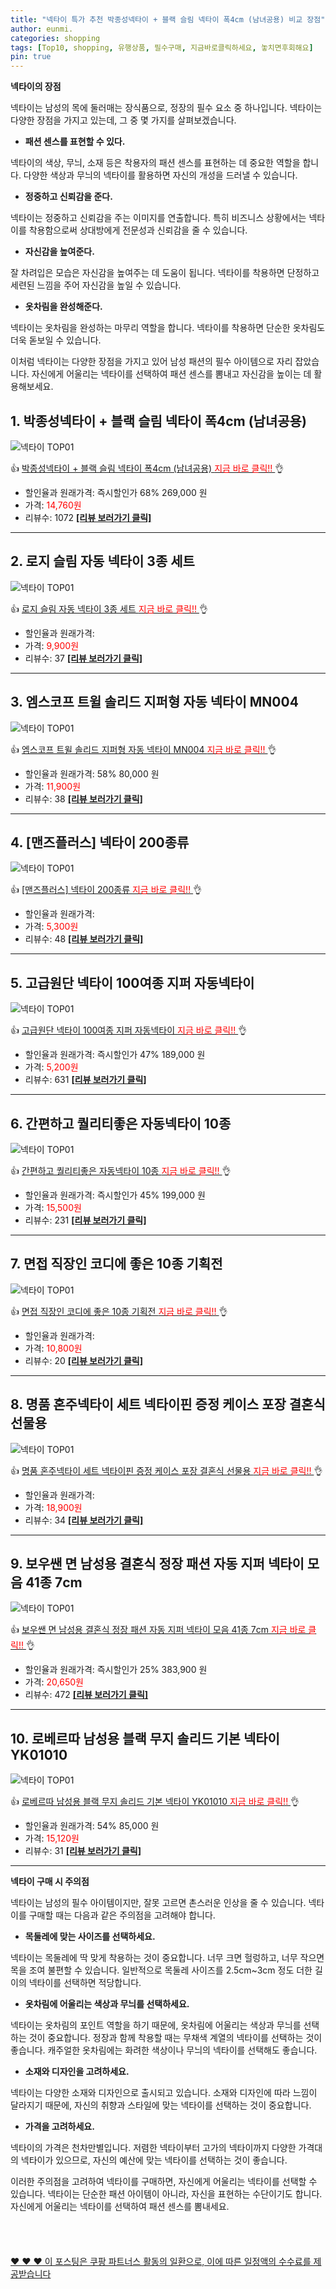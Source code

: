 ```yaml
---
title: "넥타이 특가 추천 박종성넥타이 + 블랙 슬림 넥타이 폭4cm (남녀공용) 비교 장점"
author: eunmi.
categories: shopping
tags: [Top10, shopping, 유행상품, 필수구매, 지금바로클릭하세요, 놓치면후회해요]
pin: true
---
```

**넥타이의 장점**

넥타이는 남성의 목에 둘러매는 장식품으로, 정장의 필수 요소 중 하나입니다. 넥타이는 다양한 장점을 가지고 있는데, 그 중 몇 가지를 살펴보겠습니다.

* **패션 센스를 표현할 수 있다.**

넥타이의 색상, 무늬, 소재 등은 착용자의 패션 센스를 표현하는 데 중요한 역할을 합니다. 다양한 색상과 무늬의 넥타이를 활용하면 자신의 개성을 드러낼 수 있습니다.

* **정중하고 신뢰감을 준다.**

넥타이는 정중하고 신뢰감을 주는 이미지를 연출합니다. 특히 비즈니스 상황에서는 넥타이를 착용함으로써 상대방에게 전문성과 신뢰감을 줄 수 있습니다.

* **자신감을 높여준다.**

잘 차려입은 모습은 자신감을 높여주는 데 도움이 됩니다. 넥타이를 착용하면 단정하고 세련된 느낌을 주어 자신감을 높일 수 있습니다.

* **옷차림을 완성해준다.**

넥타이는 옷차림을 완성하는 마무리 역할을 합니다. 넥타이를 착용하면 단순한 옷차림도 더욱 돋보일 수 있습니다.

이처럼 넥타이는 다양한 장점을 가지고 있어 남성 패션의 필수 아이템으로 자리 잡았습니다. 자신에게 어울리는 넥타이를 선택하여 패션 센스를 뽐내고 자신감을 높이는 데 활용해보세요.

   

## 1. 박종성넥타이 + 블랙 슬림 넥타이 폭4cm (남녀공용)

![넥타이 TOP01](https://thumbnail9.coupangcdn.com/thumbnails/remote/230x230ex/image/vendor_inventory/7a17/ec311873b05bc1aeb12cf098823fb9c1269ce75864a59d8ad025c6a06885.jpg)


👍 [박종성넥타이 + 블랙 슬림 넥타이 폭4cm (남녀공용) <font color=red> 지금 바로 클릭!! </font> ](https://link.coupang.com/re/AFFSDP?lptag=AF3617701&subid=GithubCoopas&pageKey=7604231743&traceid=V0-153&itemId=20123603344&vendorItemId=86909761272) 👌 


- 할인율과 원래가격: 즉시할인가 68%  269,000   원
- 가격: <span style='color:red'>14,760원</span>
- 리뷰수: 1072  [**[리뷰 보러가기 클릭]**](https://link.coupang.com/re/AFFSDP?lptag=AF3617701&subid=GithubCoopas&pageKey=7604231743&traceid=V0-153&itemId=20123603344&vendorItemId=86909761272)

---


   

## 2. 로지 슬림 자동 넥타이 3종 세트

![넥타이 TOP01](https://thumbnail6.coupangcdn.com/thumbnails/remote/230x230ex/image/rs_quotation_api/hkho8c5w/8235932e83cd4fefa65bb732982c0c2c.jpg)


👍 [로지 슬림 자동 넥타이 3종 세트 <font color=red> 지금 바로 클릭!! </font> ](https://link.coupang.com/re/AFFSDP?lptag=AF3617701&subid=GithubCoopas&pageKey=6408249902&traceid=V0-153&itemId=13732102471&vendorItemId=81380306798) 👌 


- 할인율과 원래가격: 
- 가격: <span style='color:red'>9,900원</span>
- 리뷰수: 37  [**[리뷰 보러가기 클릭]**](https://link.coupang.com/re/AFFSDP?lptag=AF3617701&subid=GithubCoopas&pageKey=6408249902&traceid=V0-153&itemId=13732102471&vendorItemId=81380306798)

---


   

## 3. 엠스코프 트윌 솔리드 지퍼형 자동 넥타이 MN004

![넥타이 TOP01](https://thumbnail7.coupangcdn.com/thumbnails/remote/230x230ex/image/retail/images/3646375770216050-b0bd779a-68b2-4311-8316-2e9273a96658.jpg)


👍 [엠스코프 트윌 솔리드 지퍼형 자동 넥타이 MN004 <font color=red> 지금 바로 클릭!! </font> ](https://link.coupang.com/re/AFFSDP?lptag=AF3617701&subid=GithubCoopas&pageKey=1885514193&traceid=V0-153&itemId=3203943329&vendorItemId=71398938712) 👌 


- 할인율과 원래가격: 58%  80,000   원
- 가격: <span style='color:red'>11,900원</span>
- 리뷰수: 38  [**[리뷰 보러가기 클릭]**](https://link.coupang.com/re/AFFSDP?lptag=AF3617701&subid=GithubCoopas&pageKey=1885514193&traceid=V0-153&itemId=3203943329&vendorItemId=71398938712)

---


   

## 4. [맨즈플러스] 넥타이 200종류

![넥타이 TOP01](https://thumbnail6.coupangcdn.com/thumbnails/remote/230x230ex/image/vendor_inventory/83f7/81b56eb7b0879bf420d12ef9fa5ee2fba77e7b82e9c0853c7abfccbf34e3.jpg)


👍 [[맨즈플러스] 넥타이 200종류 <font color=red> 지금 바로 클릭!! </font> ](https://link.coupang.com/re/AFFSDP?lptag=AF3617701&subid=GithubCoopas&pageKey=104174161&traceid=V0-153&itemId=316080780&vendorItemId=3776363467) 👌 


- 할인율과 원래가격: 
- 가격: <span style='color:red'>5,300원</span>
- 리뷰수: 48  [**[리뷰 보러가기 클릭]**](https://link.coupang.com/re/AFFSDP?lptag=AF3617701&subid=GithubCoopas&pageKey=104174161&traceid=V0-153&itemId=316080780&vendorItemId=3776363467)

---


   

## 5. 고급원단 넥타이 100여종 지퍼 자동넥타이

![넥타이 TOP01](https://thumbnail9.coupangcdn.com/thumbnails/remote/230x230ex/image/vendor_inventory/d170/681b2cdd8856d87381f348f4c211517b0e825c437b8819c2e2bc2c05f5f3.jpg)


👍 [고급원단 넥타이 100여종 지퍼 자동넥타이 <font color=red> 지금 바로 클릭!! </font> ](https://link.coupang.com/re/AFFSDP?lptag=AF3617701&subid=GithubCoopas&pageKey=194555872&traceid=V0-153&itemId=558146938&vendorItemId=4466168451) 👌 


- 할인율과 원래가격: 즉시할인가 47%  189,000   원
- 가격: <span style='color:red'>5,200원</span>
- 리뷰수: 631  [**[리뷰 보러가기 클릭]**](https://link.coupang.com/re/AFFSDP?lptag=AF3617701&subid=GithubCoopas&pageKey=194555872&traceid=V0-153&itemId=558146938&vendorItemId=4466168451)

---


   

## 6. 간편하고 퀄리티좋은 자동넥타이 10종

![넥타이 TOP01](https://thumbnail7.coupangcdn.com/thumbnails/remote/230x230ex/image/vendor_inventory/b623/0a64bc6da14f5f783af3201a18b075799de8f33ccea330f9404e1c7203e8.jpg)


👍 [간편하고 퀄리티좋은 자동넥타이 10종 <font color=red> 지금 바로 클릭!! </font> ](https://link.coupang.com/re/AFFSDP?lptag=AF3617701&subid=GithubCoopas&pageKey=5286286981&traceid=V0-153&itemId=7585708611&vendorItemId=74876224609) 👌 


- 할인율과 원래가격: 즉시할인가 45%  199,000   원
- 가격: <span style='color:red'>15,500원</span>
- 리뷰수: 231  [**[리뷰 보러가기 클릭]**](https://link.coupang.com/re/AFFSDP?lptag=AF3617701&subid=GithubCoopas&pageKey=5286286981&traceid=V0-153&itemId=7585708611&vendorItemId=74876224609)

---


   

## 7. 면접 직장인 코디에 좋은 10종 기획전

![넥타이 TOP01](https://thumbnail6.coupangcdn.com/thumbnails/remote/230x230ex/image/vendor_inventory/4ead/4ca4e01434b806bf97c6fbd9a04d26b88397d1cdcef589eebf086530ada7.jpg)


👍 [면접 직장인 코디에 좋은 10종 기획전 <font color=red> 지금 바로 클릭!! </font> ](https://link.coupang.com/re/AFFSDP?lptag=AF3617701&subid=GithubCoopas&pageKey=5227254789&traceid=V0-153&itemId=7348891706&vendorItemId=74640113165) 👌 


- 할인율과 원래가격: 
- 가격: <span style='color:red'>10,800원</span>
- 리뷰수: 20  [**[리뷰 보러가기 클릭]**](https://link.coupang.com/re/AFFSDP?lptag=AF3617701&subid=GithubCoopas&pageKey=5227254789&traceid=V0-153&itemId=7348891706&vendorItemId=74640113165)

---


   

## 8. 명품 혼주넥타이 세트 넥타이핀 증정 케이스 포장 결혼식 선물용

![넥타이 TOP01](https://thumbnail10.coupangcdn.com/thumbnails/remote/230x230ex/image/vendor_inventory/e7f9/04b9c429d01809ba14a0f439d8edad8fa3b5a68d018b17da56b716b8f9c8.jpg)


👍 [명품 혼주넥타이 세트 넥타이핀 증정 케이스 포장 결혼식 선물용 <font color=red> 지금 바로 클릭!! </font> ](https://link.coupang.com/re/AFFSDP?lptag=AF3617701&subid=GithubCoopas&pageKey=7279151612&traceid=V0-153&itemId=18580886858&vendorItemId=85963136544) 👌 


- 할인율과 원래가격: 
- 가격: <span style='color:red'>18,900원</span>
- 리뷰수: 34  [**[리뷰 보러가기 클릭]**](https://link.coupang.com/re/AFFSDP?lptag=AF3617701&subid=GithubCoopas&pageKey=7279151612&traceid=V0-153&itemId=18580886858&vendorItemId=85963136544)

---


   

## 9. 보우쌘 면 남성용 결혼식 정장 패션 자동 지퍼 넥타이 모음 41종 7cm

![넥타이 TOP01](https://thumbnail8.coupangcdn.com/thumbnails/remote/230x230ex/image/vendor_inventory/3b07/a098965b4efc557675664d53709bd32c0e1e29449f1417cb4984132b2cde.jpg)


👍 [보우쌘 면 남성용 결혼식 정장 패션 자동 지퍼 넥타이 모음 41종 7cm <font color=red> 지금 바로 클릭!! </font> ](https://link.coupang.com/re/AFFSDP?lptag=AF3617701&subid=GithubCoopas&pageKey=7008947860&traceid=V0-153&itemId=17216364005&vendorItemId=84388217921) 👌 


- 할인율과 원래가격: 즉시할인가 25%  383,900   원
- 가격: <span style='color:red'>20,650원</span>
- 리뷰수: 472  [**[리뷰 보러가기 클릭]**](https://link.coupang.com/re/AFFSDP?lptag=AF3617701&subid=GithubCoopas&pageKey=7008947860&traceid=V0-153&itemId=17216364005&vendorItemId=84388217921)

---


   

## 10. 로베르따 남성용 블랙 무지 솔리드 기본 넥타이 YK01010

![넥타이 TOP01](https://thumbnail10.coupangcdn.com/thumbnails/remote/230x230ex/image/vendor_inventory/04cb/61e22419d67458b645f097fc518882ba47a7d9cb01b8176c18320e442941.jpg)


👍 [로베르따 남성용 블랙 무지 솔리드 기본 넥타이 YK01010 <font color=red> 지금 바로 클릭!! </font> ](https://link.coupang.com/re/AFFSDP?lptag=AF3617701&subid=GithubCoopas&pageKey=4543628164&traceid=V0-153&itemId=5503546575&vendorItemId=72803147150) 👌 


- 할인율과 원래가격: 54%  85,000   원
- 가격: <span style='color:red'>15,120원</span>
- 리뷰수: 31  [**[리뷰 보러가기 클릭]**](https://link.coupang.com/re/AFFSDP?lptag=AF3617701&subid=GithubCoopas&pageKey=4543628164&traceid=V0-153&itemId=5503546575&vendorItemId=72803147150)

---
**넥타이 구매 시 주의점**

넥타이는 남성의 필수 아이템이지만, 잘못 고르면 촌스러운 인상을 줄 수 있습니다. 넥타이를 구매할 때는 다음과 같은 주의점을 고려해야 합니다.

* **목둘레에 맞는 사이즈를 선택하세요.**

넥타이는 목둘레에 딱 맞게 착용하는 것이 중요합니다. 너무 크면 헐렁하고, 너무 작으면 목을 조여 불편할 수 있습니다. 일반적으로 목둘레 사이즈를 2.5cm~3cm 정도 더한 길이의 넥타이를 선택하면 적당합니다.

* **옷차림에 어울리는 색상과 무늬를 선택하세요.**

넥타이는 옷차림의 포인트 역할을 하기 때문에, 옷차림에 어울리는 색상과 무늬를 선택하는 것이 중요합니다. 정장과 함께 착용할 때는 무채색 계열의 넥타이를 선택하는 것이 좋습니다. 캐주얼한 옷차림에는 화려한 색상이나 무늬의 넥타이를 선택해도 좋습니다.

* **소재와 디자인을 고려하세요.**

넥타이는 다양한 소재와 디자인으로 출시되고 있습니다. 소재와 디자인에 따라 느낌이 달라지기 때문에, 자신의 취향과 스타일에 맞는 넥타이를 선택하는 것이 중요합니다.

* **가격을 고려하세요.**

넥타이의 가격은 천차만별입니다. 저렴한 넥타이부터 고가의 넥타이까지 다양한 가격대의 넥타이가 있으므로, 자신의 예산에 맞는 넥타이를 선택하는 것이 좋습니다.

이러한 주의점을 고려하여 넥타이를 구매하면, 자신에게 어울리는 넥타이를 선택할 수 있습니다. 넥타이는 단순한 패션 아이템이 아니라, 자신을 표현하는 수단이기도 합니다. 자신에게 어울리는 넥타이를 선택하여 패션 센스를 뽐내세요.<br><br><br><br><br> [ ❤ ❤ ❤ 이 포스팅은 쿠팡 파트너스 활동의 일환으로, 이에 따른 일정액의 수수료를 제공받습니다](https://link.coupang.com/a/bcEFyh)